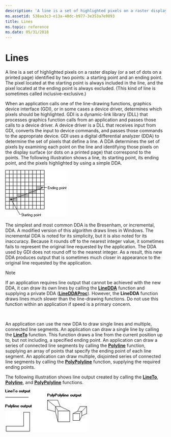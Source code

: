 ```yaml
---
description: 'A line is a set of highlighted pixels on a raster display (or a set of dots on a printed page) identified by two points: a starting point and an ending point.'
ms.assetid: 538aa3c3-e13a-40dc-b977-3e353a7e9893
title: Lines
ms.topic: reference
ms.date: 05/31/2018
---
```


# Lines

A line is a set of highlighted pixels on a raster display (or a set of dots on a printed page) identified by two points: a starting point and an ending point. The pixel located at the starting point is always included in the line, and the pixel located at the ending point is always excluded. (This kind of line is sometimes called inclusive-exclusive.)

When an application calls one of the line-drawing functions, graphics device interface (GDI), or in some cases a device driver, determines which pixels should be highlighted. GDI is a dynamic-link library (DLL) that processes graphics function calls from an application and passes those calls to a device driver. A device driver is a DLL that receives input from GDI, converts the input to device commands, and passes those commands to the appropriate device. GDI uses a digital differential analyzer (DDA) to determine the set of pixels that define a line. A DDA determines the set of pixels by examining each point on the line and identifying those pixels on the display surface (or dots on a printed page) that correspond to the points. The following illustration shows a line, its starting point, its ending point, and the pixels highlighted by using a simple DDA.

![illustration showing a grid of pixels, starting and ending points, a line, and shading on the pixels that lie along the line](images/cslcv-01.png)

The simplest and most common DDA is the Bresenham, or incremental, DDA. A modified version of this algorithm draws lines in Windows. The incremental DDA is noted for its simplicity, but it is also noted for its inaccuracy. Because it rounds off to the nearest integer value, it sometimes fails to represent the original line requested by the application. The DDA used by GDI does not round off to the nearest integer. As a result, this new DDA produces output that is sometimes much closer in appearance to the original line requested by the application.

> [!Note]  
> If an application requires line output that cannot be achieved with the new DDA, it can draw its own lines by calling the [**LineDDA**](/windows/desktop/api/Wingdi/nf-wingdi-linedda) function and supplying a private DDA ([**LineDDAProc**](/windows/desktop/api/Wingdi/nc-wingdi-lineddaproc)). However, the **LineDDA** function draws lines much slower than the line-drawing functions. Do not use this function within an application if speed is a primary concern.

 

An application can use the new DDA to draw single lines and multiple, connected line segments. An application can draw a single line by calling the [**LineTo**](/windows/desktop/api/Wingdi/nf-wingdi-lineto) function. This function draws a line from the current position up to, but not including, a specified ending point. An application can draw a series of connected line segments by calling the [**Polyline**](/windows/desktop/api/Wingdi/nf-wingdi-polyline) function, supplying an array of points that specify the ending point of each line segment. An application can draw multiple, disjointed series of connected line segments by calling the [**PolyPolyline**](/windows/desktop/api/Wingdi/nf-wingdi-polypolyline) function, supplying the required ending points.

The following illustration shows line output created by calling the [**LineTo**](/windows/desktop/api/Wingdi/nf-wingdi-lineto), [**Polyline**](/windows/desktop/api/Wingdi/nf-wingdi-polyline), and [**PolyPolyline**](/windows/desktop/api/Wingdi/nf-wingdi-polypolyline) functions.

![illustration showing a straight line, an "l"-shaped box, and two shapes that appear three-dimensional](images/cslcv-02.png)

 

 



